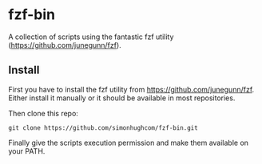 # fzf-bin
A collection of scripts using the fantastic fzf utility (https://github.com/junegunn/fzf).

## Install
First you have to install the fzf utility from https://github.com/junegunn/fzf.
Either install it manually or it should be available in most repositories.

Then clone this repo:
```
git clone https://github.com/simonhughcom/fzf-bin.git
```

Finally give the scripts execution permission and make them available on your PATH.
